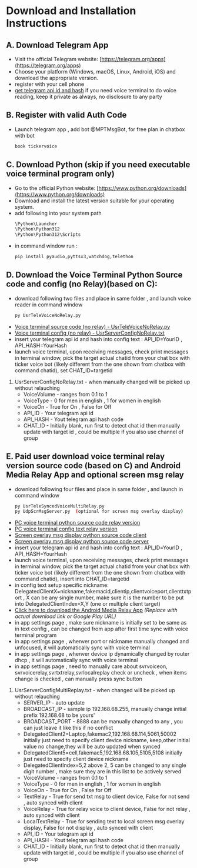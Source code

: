 # Download and Installation Instructions

## A. Download Telegram App

   * Visit the official Telegram website: [https://telegram.org/apps](https://telegram.org/apps)
   * Choose your platform (Windows, macOS, Linux, Android, iOS) and download the appropriate version.
   * register with your cell phone 
   * [get telegram api id and hash](https://core.telegram.org/api/obtaining_api_id) if you need voice terminal to do voice reading, keep it private as always, no disclosure to any party

## B. Register with valid Auth Code

   * Launch telegram app , add bot @MPTMsgBot, for free plan in chatbox with bot 
     ```bash
     book tickervoice
     ```

## C. Download Python (skip if you need executable voice terminal program only)

   * Go to the official Python website: [https://www.python.org/downloads](https://www.python.org/downloads)
   * Download and install the latest version suitable for your operating system.
   * add following into your system path
     ```bash
     \Python\Launcher
     \Python\Python312
     \Python\Python312\Scripts
     ```
   * in command window run : 
     ```bash
     pip install pyaudio,pyttsx3,watchdog,telethon
     ```
   
## D. Download the Voice Terminal Python Source code and config (no Relay)(based on C):
   
   * download following two files and place in same folder , and launch voice reader in command window
     ```bash
     py UsrTeleVoiceNoRelay.py
     ```   
   * [Voice terminal source code (no relay) - UsrTeleVoiceNoRelay.py](/downloads/UsrTeleVoiceNoRelay.py)
   * [Voice terminal config (no relay) - UsrServerConfigNoRelay.txt](/downloads/UsrServerConfigNoRelay.txt)
   * insert your telegram api id and hash into config text : API_ID=YourID , API_HASH=YourHash
   * launch voice terminal, upon receiving messages, check print messages in terminal window, pick the target actual chatid from your chat box with ticker voice bot (likely different from the one shown from chatbox with command chatid), set CHAT_ID=targetid 
   
   1. UsrServerConfigNoRelay.txt - when manually changed will be picked up without relauching 
       * VoiceVolume - ranges from 0.1 to 1 
       * VoiceType - 0 for men in english , 1 for women in english 
       * VoiceOn - True for On , False for Off
       * API_ID - Your telegram api id  
       * API_HASH - Yout telegram api hash code
       * CHAT_ID - Initially blank, run first to detect chat id then manually update with target id , could be multiple if you also use channel of group 
       
## E. Paid user download voice terminal relay version source code (based on C) and Android Media Relay App and optional screen msg relay

   * download following four files and place in same folder , and launch in command window
     ```bash
     py UsrTeleSyncedVoiceMultiRelay.py
     py UdpScrMsgServer.py  (optional for screen msg overlay display)
     ```   
   * [PC voice terminal python source code relay version](/downloads/UsrTeleSyncedVoiceMultiRelay.py)
   * [PC voice terminal config text relay version](/downloads/UsrServerConfigMultiReplay.txt)
   * [Screen overlay msg display python source code client](/downloads/UdpMsgClient.py)
   * [Screen overlay msg display python source code server](/downloads/UdpScrMsgServer.py)
   * insert your telegram api id and hash into config text : API_ID=YourID , API_HASH=YourHash
   * launch voice terminal, upon receiving messages, check print messages in terminal window, pick the target actual chatid from your chat box with ticker voice bot (likely different from the one shown from chatbox with command chatid), insert into CHAT_ID=targetid
   * in config text setup specific nickname: DelegatedClientX=nickname,fakemacid,clientip,clientvoiceport,clienttxtport , X can be any single number, make sure it is the number to be put into DelegatedClientIndex=X,Y  (one or multiple client target)
   * [Click here to download the Android Media Relay App](#) *(Replace with actual download link or Google Play URL)*
   * in app settings page , make sure nickname is initially set to be same as in text config , can be changed from app after first time sync with voice terminal program
   * in app settings page , whenver port or nickname manually changed and unfocused, it will automatically sync with voice terminal
   * in app settings page , whenver device ip dynamically changed by router dhcp , it will automatically sync with voice terminal
   * in app settings page , need to manually care about svrvoiceon, svrvoicerelay,svrtxtrelay,svrlocalreplay check or uncheck , when items change is checked , can manually press sync button
   
   1. UsrServerConfigMultiReplay.txt - when changed will be picked up without relauching 
       * SERVER_IP - auto update
       * BROADCAST_IP - sample ip 192.168.68.255, manually change initial prefix 192.168.68 to be yours'
       * BROADCAST_PORT - 8888   can be manually changed to any , you can just leave it like this if no conflict
       * DelegatedClient2=Laptop,fakemac2,192.168.68.114,5061,50002 initially just need to specify client device nickname, keep,other initial value no change,they will be auto updated when synced
       * DelegatedClient5=cell,fakemac5,192.168.68.105,5105,5108 initially just need to specify client device nickname
       * DelegatedClientIndex=5,2    above 2, 5 can be changed to any single digit number , make sure they are in this list to be actively served 
       * VoiceVolume - ranges from 0.1 to 1 
       * VoiceType - 0 for men in english , 1 for women in english 
       * VoiceOn - True for On , False for Off
       * TextRelay - True for send txt msg to client device, False for not send , auto synced with client
       * VoiceRelay - True for relay voice to client device, False for not relay , auto synced with client
       * LocalTextRelay - True for sending text to local screen msg overlay display, False for not display , auto synced with client
       * API_ID - Your telegram api id  
       * API_HASH - Yout telegram api hash code
       * CHAT_ID - Initially blank, run first to detect chat id then manually update with target id , could be multiple if you also use channel of group 


